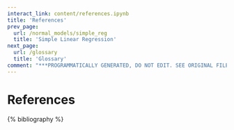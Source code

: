 ```yaml
---
interact_link: content/references.ipynb
title: 'References'
prev_page:
  url: /normal_models/simple_reg
  title: 'Simple Linear Regression'
next_page:
  url: /glossary
  title: 'Glossary'
comment: "***PROGRAMMATICALLY GENERATED, DO NOT EDIT. SEE ORIGINAL FILES IN /content***"
---
```


# References

{% bibliography %}
